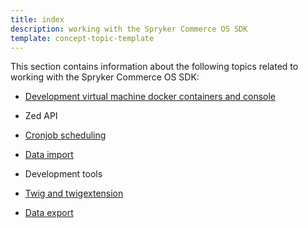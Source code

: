 ```yaml
---
title: index
description: working with the Spryker Commerce OS SDK
template: concept-topic-template
---
```


This section contains information about the following topics related to working with the Spryker Commerce OS SDK:

* [Development virtual machine docker containers and console](https://docs.spryker.com/docs/scos/dev/sdk/development-virtual-machine-docker-containers-and-console.html)

*  Zed API

* [Cronjob scheduling](https://docs.spryker.com/docs/scos/dev/sdk/cronjob-scheduling.html)

* [Data import](https://docs.spryker.com/docs/scos/dev/sdk/data-import.html)

* Development tools

* [Twig and twigextension](https://docs.spryker.com/docs/scos/dev/sdk/twig-and-twigextension.html)

* [Data export](https://docs.spryker.com/docs/scos/dev/sdk/data-export.html)
